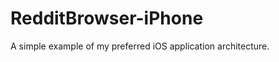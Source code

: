RedditBrowser-iPhone
====================

A simple example of my preferred iOS application architecture.
